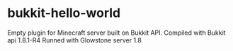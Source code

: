 bukkit-hello-world
==================

Empty plugin for Minecraft server built on Bukkit API.
Compiled with Bukkit api 1.8.1-R4
Runned with Glowstone server 1.8
